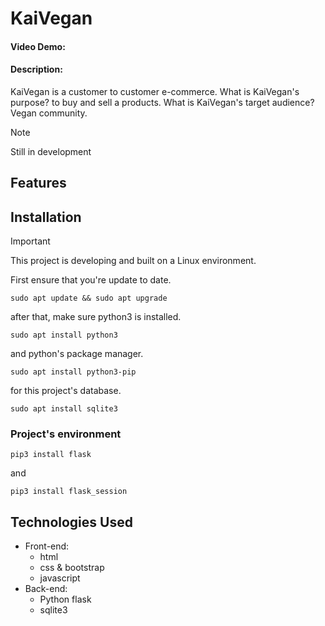 # KaiVegan
#### Video Demo: ~~<URL HERE>~~
#### Description: 
KaiVegan is a customer to customer e-commerce. What is KaiVegan's purpose? to buy and sell a products. What is KaiVegan's target audience? Vegan community.

> [!NOTE]
> Still in development

## Features


## Installation
> [!IMPORTANT]
> This project is developing and built on a Linux environment.

First ensure that you're update to date.
```
sudo apt update && sudo apt upgrade
```
after that, make sure python3 is installed.
```
sudo apt install python3
```
and python's package manager.
```
sudo apt install python3-pip
```
for this project's database.
```
sudo apt install sqlite3
```
### Project's environment
```
pip3 install flask
```
and
```
pip3 install flask_session
```

## Technologies Used
- Front-end:
  - html
  - css & bootstrap
  - javascript
- Back-end:
  - Python flask
  - sqlite3
